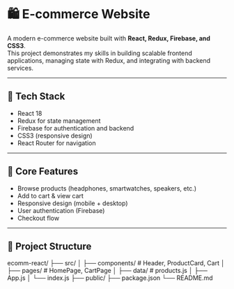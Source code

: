 # 🛍️ E-commerce Website

A modern e-commerce website built with **React, Redux, Firebase, and CSS3**.  
This project demonstrates my skills in building scalable frontend applications, managing state with Redux, and integrating with backend services.

---

## 🚀 Tech Stack
- React 18
- Redux for state management
- Firebase for authentication and backend
- CSS3 (responsive design)
- React Router for navigation

---

## 🔑 Core Features
- Browse products (headphones, smartwatches, speakers, etc.)
- Add to cart & view cart
- Responsive design (mobile + desktop)
- User authentication (Firebase)
- Checkout flow

---

## 📂 Project Structure
ecomm-react/
├── src/
│ ├── components/ # Header, ProductCard, Cart
│ ├── pages/ # HomePage, CartPage
│ ├── data/ # products.js
│ ├── App.js
│ └── index.js
├── public/
├── package.json
└── README.md